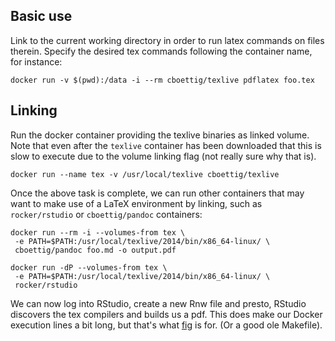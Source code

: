 Basic use
----------

Link to the current working directory in order to run latex commands on files therein.
Specify the desired tex commands following the container name, for instance:

```
docker run -v $(pwd):/data -i --rm cboettig/texlive pdflatex foo.tex
```

Linking
------

Run the docker container providing the texlive binaries
as linked volume.  Note that even after the `texlive` container
has been downloaded that this is slow to execute due to the volume
linking flag (not really sure why that is). 

``` 
docker run --name tex -v /usr/local/texlive cboettig/texlive
```

Once the above task is complete, we can run other containers that
may want to make use of a LaTeX environment by linking, such 
as `rocker/rstudio` or `cboettig/pandoc` containers:

```
docker run --rm -i --volumes-from tex \
 -e PATH=$PATH:/usr/local/texlive/2014/bin/x86_64-linux/ \
 cboettig/pandoc foo.md -o output.pdf
```


```
docker run -dP --volumes-from tex \
 -e PATH=$PATH:/usr/local/texlive/2014/bin/x86_64-linux/ \
 rocker/rstudio
```

We can now log into RStudio, create a new Rnw file and presto, RStudio
discovers the tex compilers and builds us a pdf.  This does make our
Docker execution lines a bit long, but that's what [fig](www.fig.sh)
is for.  (Or a good ole Makefile).

